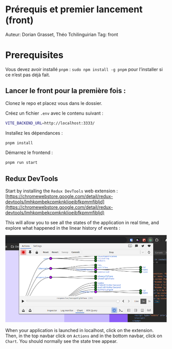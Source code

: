 # Prérequis et premier lancement (front)

Auteur: Dorian Grasset, Théo Tchilinguirian
Tag: front

# Prerequisites

Vous devez avoir installé `pnpm` : `sudo npm install -g pnpm` pour l’installer si ce n’est pas déjà fait.

## Lancer le front pour la première fois :

Clonez le repo et placez vous dans le dossier.

Créez un fichier `.env` avec le contenu suivant :

```bash
VITE_BACKEND_URL=http://localhost:3333/
```

Installez les dépendances :

```bash
pnpm install
```

Démarrez le frontend :

```bash
pnpm run start
```

## Redux DevTools

Start by installing the `Redux DevTools` web extension :
[https://chromewebstore.google.com/detail/redux-devtools/lmhkpmbekcpmknklioeibfkpmmfibljd](https://chromewebstore.google.com/detail/redux-devtools/lmhkpmbekcpmknklioeibfkpmmfibljd)

This will allow you to see all the states of the application in real time, and explore what happened in the linear history of events :

![Untitled](image/install/Untitled.png)

When your application is launched in localhost, click on the extension. Then, in the top navbar click on `Actions` and in the bottom navbar, click on `Chart`. You should normally see the state tree appear.